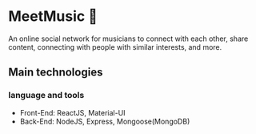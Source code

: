 # MeetMusic 🎵

An online social network for musicians to connect with each other, share content, connecting with people with similar interests, and more.

## Main technologies

### language and tools

- Front-End: ReactJS, Material-UI
- Back-End: NodeJS, Express, Mongoose(MongoDB)
